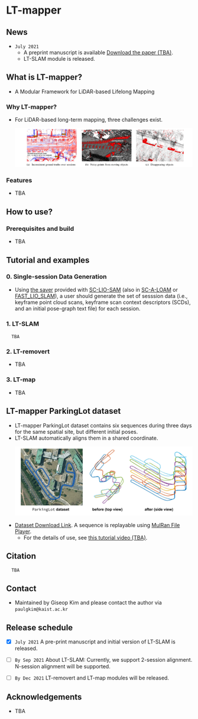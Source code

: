# LT-mapper

<!-- ------------------------------------------ -->
## News
- ``July 2021``
  - A preprint manuscript is available [Download the paper (TBA)](TBA).
  - LT-SLAM module is released.

<!-- ------------------------------------------ -->
## What is LT-mapper?
- A Modular Framework for LiDAR-based Lifelong Mapping

### Why LT-mapper?
- For LiDAR-based long-term mapping, three challenges exist. 
  <p align="center"><img src="doc/whyltmapper.png" width=1000></p>

### Features 
- TBA


<!-- ------------------------------------------ -->
## How to use?

### Prerequisites and build 
- TBA
 
 
<!-- ------------------------------------------ -->
## Tutorial and examples

### 0. Single-session Data Generation 
- Using [the saver](https://github.com/gisbi-kim/SC-LIO-SAM#applications) provided with [SC-LIO-SAM](https://github.com/gisbi-kim/SC-LIO-SAM) (also in [SC-A-LOAM](https://github.com/gisbi-kim/SC-A-LOAM)  or [FAST_LIO_SLAM](https://github.com/gisbi-kim/FAST_LIO_SLAM)), a user should generate the set of sesssion data (i.e., keyframe point cloud scans, keyframe scan context descriptors (SCDs), and an initial pose-graph text file) for each session.  

### 1. LT-SLAM 
```
  TBA
```

### 2. LT-removert 
- TBA

### 3. LT-map
- TBA


<!-- ------------------------------------------ -->
## LT-mapper ParkingLot dataset 
- LT-mapper ParkingLot dataset contains six sequences during three days for the same spatial site, but different initial poses. 
- LT-SLAM automatically aligns them in a shared coordinate.
  <p align="center"><img src="doc/ltparkinglot.png" width=630></p>
- [Dataset Download Link](https://bit.ly/ltmapper_parkinglot_data). A sequence is replayable using [MulRan File Player](https://github.com/irapkaist/file_player_mulran). 
  - For the details of use, see [this tutorial video (TBA)](TBA). 

<!-- ------------------------------------------ -->
## Citation
```
  TBA
```

<!-- ------------------------------------------ -->
## Contact 
- Maintained by Giseop Kim and please contact the author via ``paulgkim@kaist.ac.kr``


<!-- ------------------------------------------ -->
## Release schedule
- [x] ``July 2021`` A pre-print manuscript and initial version of LT-SLAM is released.
- [ ] ``By Sep 2021`` About LT-SLAM: Currently, we support 2-session alignment. N-session alignment will be supported.  
- [ ] ``By Dec 2021`` LT-removert and LT-map modules will be released.


<!-- ------------------------------------------ -->
## Acknowledgements
- TBA

